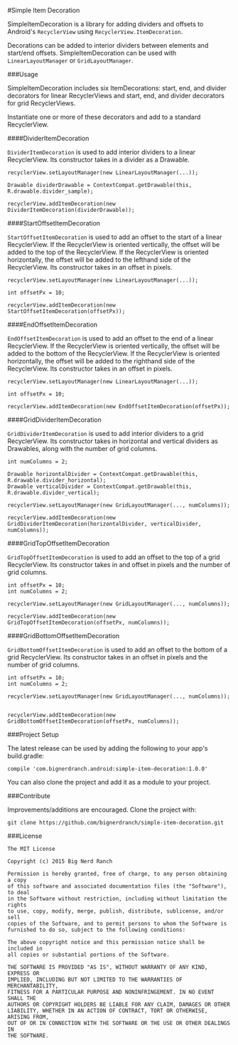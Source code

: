 #Simple Item Decoration


SimpleItemDecoration is a library for adding dividers and offsets to Android's `RecyclerView` using `RecyclerView.ItemDecoration`.

Decorations can be added to interior dividers between elements and start/end offsets. SimpleItemDecoration can be used with `LinearLayoutManager` or `GridLayoutManager`.

###Usage

SimpleItemDecoration includes six ItemDecorations: start, end, and divider decorators for linear RecyclerViews and start, end, and divider decorators for grid RecyclerViews. 

Instantiate one or more of these decorators and add to a standard RecyclerView.


####DividerItemDecoration

`DividerItemDecoration` is used to add interior dividers to a linear RecyclerView. Its constructor takes in a divider as a Drawable.

```
recyclerView.setLayoutManager(new LinearLayoutManager(...));

Drawable dividerDrawable = ContextCompat.getDrawable(this, R.drawable.divider_sample);

recyclerView.addItemDecoration(new DividerItemDecoration(dividerDrawable));
```



####StartOffsetItemDecoration

`StartOffsetItemDecoration` is used to add an offset to the start of a linear RecyclerView. If the RecyclerView is oriented vertically, the offset will be added to the top of the RecyclerView. If the RecyclerView is oriented horizontally, the offset will be added to the lefthand side of the RecyclerView. Its constructor takes in an offset in pixels.

```
recyclerView.setLayoutManager(new LinearLayoutManager(...));

int offsetPx = 10;

recyclerView.addItemDecoration(new StartOffsetItemDecoration(offsetPx));
```

####EndOffsetItemDecoration

`EndOffsetItemDecoration` is used to add an offset to the end of a linear RecyclerView. If the RecyclerView is oriented vertically, the offset will be added to the bottom of the RecyclerView. If the RecyclerView is oriented horizontally, the offset will be added to the righthand side of the RecyclerView. Its constructor takes in an offset in pixels.

```
recyclerView.setLayoutManager(new LinearLayoutManager(...));

int offsetPx = 10;

recyclerView.addItemDecoration(new EndOffsetItemDecoration(offsetPx));
```

####GridDividerItemDecoration

`GridDividerItemDecoration` is used to add interior dividers to a grid RecyclerView. Its constructor takes in horizontal and vertical dividers as Drawables, along with the number of grid columns.

```
int numColumns = 2;

Drawable horizontalDivider = ContextCompat.getDrawable(this, R.drawable.divider_horizontal);
Drawable verticalDivider = ContextCompat.getDrawable(this, R.drawable.divider_vertical);

recyclerView.setLayoutManager(new GridLayoutManager(..., numColumns));

recyclerView.addItemDecoration(new GridDividerItemDecoration(horizontalDivider, verticalDivider, numColumns));
```

####GridTopOffsetItemDecoration

`GridTopOffsetItemDecoration` is used to add an offset to the top of a grid RecyclerView. Its constructor takes in and offset in pixels and the number of grid columns.

```
int offsetPx = 10;
int numColumns = 2;

recyclerView.setLayoutManager(new GridLayoutManager(..., numColumns));

recyclerView.addItemDecoration(new GridTopOffsetItemDecoration(offsetPx, numColumns));
```

####GridBottomOffsetItemDecoration

`GridBottomOffsetItemDecoration` is used to add an offset to the bottom of a grid RecyclerView. Its constructor takes in an offset in pixels and the number of grid columns.

```
int offsetPx = 10;
int numColumns = 2;

recyclerView.setLayoutManager(new GridLayoutManager(..., numColumns));


recyclerView.addItemDecoration(new GridBottomOffsetItemDecoration(offsetPx, numColumns));
```

###Project Setup

The latest release can be used by adding the following to your app's build.gradle:
```
compile 'com.bignerdranch.android:simple-item-decoration:1.0.0'
```

You can also clone the project and add it as a module to your project.

###Contribute

Improvements/additions are encouraged. Clone the project with:

```
git clone https://github.com/bignerdranch/simple-item-decoration.git
```

###License

```
The MIT License

Copyright (c) 2015 Big Nerd Ranch

Permission is hereby granted, free of charge, to any person obtaining a copy
of this software and associated documentation files (the "Software"), to deal
in the Software without restriction, including without limitation the rights
to use, copy, modify, merge, publish, distribute, sublicense, and/or sell
copies of the Software, and to permit persons to whom the Software is
furnished to do so, subject to the following conditions:

The above copyright notice and this permission notice shall be included in
all copies or substantial portions of the Software.

THE SOFTWARE IS PROVIDED "AS IS", WITHOUT WARRANTY OF ANY KIND, EXPRESS OR
IMPLIED, INCLUDING BUT NOT LIMITED TO THE WARRANTIES OF MERCHANTABILITY,
FITNESS FOR A PARTICULAR PURPOSE AND NONINFRINGEMENT. IN NO EVENT SHALL THE
AUTHORS OR COPYRIGHT HOLDERS BE LIABLE FOR ANY CLAIM, DAMAGES OR OTHER
LIABILITY, WHETHER IN AN ACTION OF CONTRACT, TORT OR OTHERWISE, ARISING FROM,
OUT OF OR IN CONNECTION WITH THE SOFTWARE OR THE USE OR OTHER DEALINGS IN
THE SOFTWARE.
```